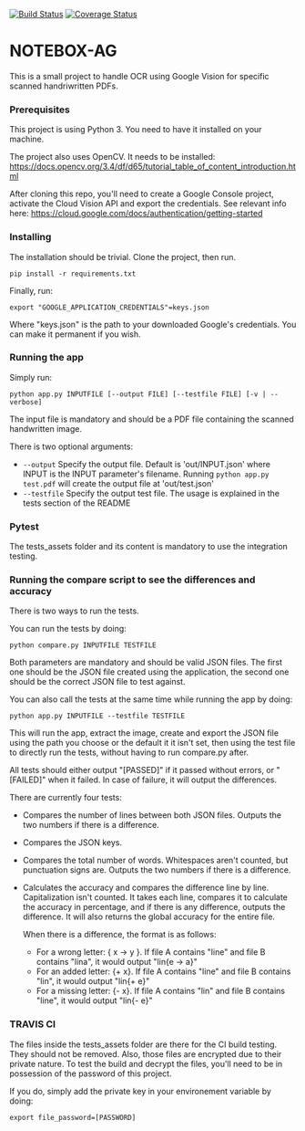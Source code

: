 [![Build Status](https://travis-ci.com/RidaAyed/NoteboxAG-HW.svg?branch=master)](https://travis-ci.com/RidaAyed/NoteboxAG-HW) [![Coverage Status](https://coveralls.io/repos/github/RidaAyed/NoteboxAG-HW/badge.svg?branch=master)](https://coveralls.io/github/RidaAyed/NoteboxAG-HW?branch=master)

# NOTEBOX-AG

This is a small project to handle OCR using Google Vision for specific scanned handriwritten PDFs.

### Prerequisites

This project is using Python 3. You need to have it installed on your machine.

The project also uses OpenCV. It needs to be installed: https://docs.opencv.org/3.4/df/d65/tutorial_table_of_content_introduction.html

After cloning this repo, you'll need to create a Google Console project, activate the Cloud Vision API and export the credentials. See relevant info here: https://cloud.google.com/docs/authentication/getting-started

### Installing

The installation should be trivial. Clone the project, then run.

```
pip install -r requirements.txt
```

Finally, run:
```
export "GOOGLE_APPLICATION_CREDENTIALS"=keys.json
```

Where "keys.json" is the path to your downloaded Google's credentials. You can make it permanent if you wish.

### Running the app

Simply run:
```
python app.py INPUTFILE [--output FILE] [--testfile FILE] [-v | --verbose]
```

The input file is mandatory and should be a PDF file containing the scanned handwritten image.

There is two optional arguments:
- ``--output`` Specify the output file. Default is 'out/INPUT.json' where INPUT is the INPUT parameter's filename. Running ```python app.py test.pdf``` will create the output file at 'out/test.json'
- ``--testfile`` Specify the output test file. The usage is explained in the tests section of the README

### Pytest

The tests_assets folder and its content is mandatory to use the integration testing.

### Running the compare script to see the differences and accuracy

There is two ways to run the tests.

You can run the tests by doing:
```
python compare.py INPUTFILE TESTFILE
```

Both parameters are mandatory and should be valid JSON files. The first one should be the JSON file created using the application, the second one should be the correct JSON file to test against.

You can also call the tests at the same time while running the app by doing:
```
python app.py INPUTFILE --testfile TESTFILE
```

This will run the app, extract the image, create and export the JSON file using the path you choose or the default it it isn't set, then using the test file to directly run the tests, without having to run compare.py after.

All tests should either output "[PASSED]" if it passed without errors, or "[FAILED]" when it failed. In case of failure, it will output the differences.

There are currently four tests:
- Compares the number of lines between both JSON files. Outputs the two numbers if there is a difference.
- Compares the JSON keys.
- Compares the total number of words. Whitespaces aren't counted, but punctuation signs are. Outputs the two numbers if there is a difference.
- Calculates the accuracy and compares the difference line by line. Capitalization isn't counted. It takes each line, compares it to calculate the accuracy in percentage, and if there is any difference, outputs the difference. It will also returns the global accuracy for the entire file.

    When there is a difference, the format is as follows:
  - For a wrong letter: { x -> y }. If file A contains "line" and file B contains "lina", it would output "lin{e -> a}"
  - For an added letter: {+ x}. If file A contains "line" and file B contains "lin", it would output "lin{+ e}"
  - For a missing letter: {- x}. If file A contains "lin" and file B contains "line", it would output "lin{- e}"

### TRAVIS CI

The files inside the tests_assets folder are there for the CI build testing. They should not be removed. Also, those files are encrypted due to their private nature. To test the build and decrypt the files, you'll need to be in possession of the password of this project.

If you do, simply add the private key in your environement variable by doing:
```
export file_password=[PASSWORD]
```
